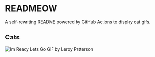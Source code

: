 # READMEOW

A self-rewriting README powered by GitHub Actions to display cat gifs.

## Cats

![Im Ready Lets Go GIF by Leroy Patterson](https://media0.giphy.com/media/CjmvTCZf2U3p09Cn0h/200.gif?cid=9acd02dakwl4ipwz31pgp6gvjlwdv80f6yp0qrn8anpludek&ep=v1_gifs_search&rid=200.gif&ct=g)
